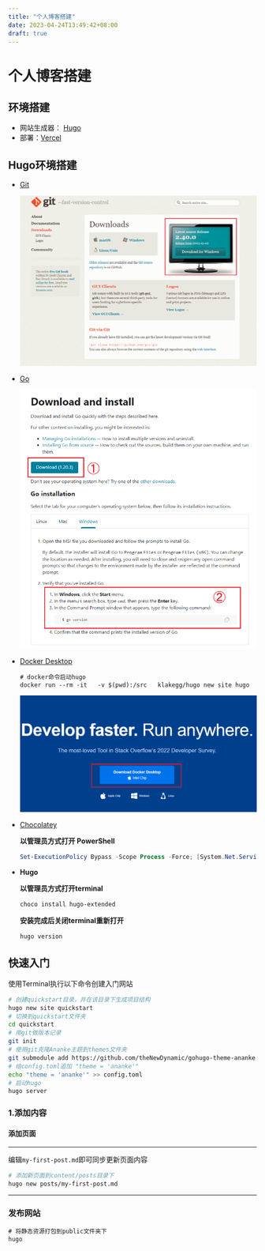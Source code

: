 ```yaml
---
title: "个人博客搭建"
date: 2023-04-24T13:49:42+08:00
draft: true
---
```




# 个人博客搭建

## 环境搭建

- 网站生成器： [Hugo](https://gohugo.io/)
- 部署：[Vercel](https://vercel.com/)

## Hugo环境搭建

- [Git](https://git-scm.com/downloads)

  ![image-20230424110327437](../../assets/image-20230424110327437.png)

- [Go](https://go.dev/doc/install)

  ![image-20230424110430607](../../assets/image-20230424110430607.png)

- [Docker Desktop](https://www.docker.com/)

  ```shell
  # docker命令启动hugo
  docker run --rm -it   -v $(pwd):/src   klakegg/hugo new site hugo
  ```

  ![image-20230424110517553](../../assets/image-20230424110517553.png)

  

- [Chocolatey](https://chocolatey.org/install#individual)

  **以管理员方式打开 PowerShell**

  ```powershell
  Set-ExecutionPolicy Bypass -Scope Process -Force; [System.Net.ServicePointManager]::SecurityProtocol = [System.Net.ServicePointManager]::SecurityProtocol -bor 3072; iex ((New-Object System.Net.WebClient).DownloadString('https://community.chocolatey.org/install.ps1'))
  ```

- **Hugo**

  **以管理员方式打开terminal**

  ```bash
  choco install hugo-extended
  ```

  **安装完成后关闭terminal重新打开**

  ```sh
  hugo version
  ```

## 快速入门

使用Terminal执行以下命令创建入门网站

```sh
# 创建quickstart目录，并在该目录下生成项目结构
hugo new site quickstart
# 切换到quickstart文件夹
cd quickstart
# 用git做版本记录
git init
# 使用git克隆Ananke主题到themes文件夹
git submodule add https://github.com/theNewDynamic/gohugo-theme-ananke themes/ananke
# 给config.toml追加 "theme = 'ananke'" 
echo "theme = 'ananke'" >> config.toml
# 启动hugo
hugo server
```

### 1.添加内容

#### 添加页面

---

编辑`my-first-post.md`即可同步更新页面内容

```sh
# 添加新页面到content/posts目录下
hugo new posts/my-first-post.md
```

---

### 发布网站

```
# 将静态资源打包到public文件夹下
hugo
```







